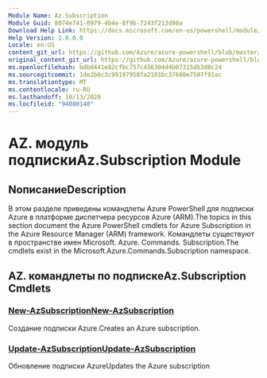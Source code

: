```yaml
---
Module Name: Az.Subscription
Module Guid: 8074e741-0979-4b4e-8f9b-7243f213d98a
Download Help Link: https://docs.microsoft.com/en-us/powershell/module/az.subscription
Help Version: 1.0.0.0
Locale: en-US
content_git_url: https://github.com/Azure/azure-powershell/blob/master/src/Subscription/Subscription/help/Az.Subscription.md
original_content_git_url: https://github.com/Azure/azure-powershell/blob/master/src/Subscription/Subscription/help/Az.Subscription.md
ms.openlocfilehash: bdbd441e82cfbc757c456304d4b07315db3d0c24
ms.sourcegitcommit: 1de2b6c3c99197958fa2101bc37680e7507f91ac
ms.translationtype: MT
ms.contentlocale: ru-RU
ms.lasthandoff: 10/13/2020
ms.locfileid: "94080140"
---
```

# <span data-ttu-id="f8f62-101">AZ. модуль подписки</span><span class="sxs-lookup"><span data-stu-id="f8f62-101">Az.Subscription Module</span></span>
## <span data-ttu-id="f8f62-102">Nописание</span><span class="sxs-lookup"><span data-stu-id="f8f62-102">Description</span></span>
<span data-ttu-id="f8f62-103">В этом разделе приведены командлеты Azure PowerShell для подписки Azure в платформе диспетчера ресурсов Azure (ARM).</span><span class="sxs-lookup"><span data-stu-id="f8f62-103">The topics in this section document the Azure PowerShell cmdlets for Azure Subscription in the Azure Resource Manager (ARM) framework.</span></span> <span data-ttu-id="f8f62-104">Командлеты существуют в пространстве имен Microsoft. Azure. Commands. Subscription.</span><span class="sxs-lookup"><span data-stu-id="f8f62-104">The cmdlets exist in the Microsoft.Azure.Commands.Subscription namespace.</span></span>

## <span data-ttu-id="f8f62-105">AZ. командлеты по подписке</span><span class="sxs-lookup"><span data-stu-id="f8f62-105">Az.Subscription Cmdlets</span></span>
### [<span data-ttu-id="f8f62-106">New-AzSubscription</span><span class="sxs-lookup"><span data-stu-id="f8f62-106">New-AzSubscription</span></span>](New-AzSubscription.md)
<span data-ttu-id="f8f62-107">Создание подписки Azure.</span><span class="sxs-lookup"><span data-stu-id="f8f62-107">Creates an Azure subscription.</span></span>

### [<span data-ttu-id="f8f62-108">Update-AzSubscription</span><span class="sxs-lookup"><span data-stu-id="f8f62-108">Update-AzSubscription</span></span>](Update-AzSubscription.md)
<span data-ttu-id="f8f62-109">Обновление подписки Azure</span><span class="sxs-lookup"><span data-stu-id="f8f62-109">Updates the Azure subscription</span></span>

